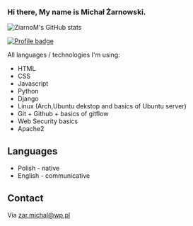 <!--
**ZiarnoM/ZiarnoM** is a ✨ _special_ ✨ repository because its `README.md` (this file) appears on your GitHub profile.

Here are some ideas to get you started:

- 🔭 I’m currently working on ...
- 🌱 I’m currently learning ...
- 👯 I’m looking to collaborate on ...
- 🤔 I’m looking for help with ...
- 💬 Ask me about ...
- 📫 How to reach me: ...
- 😄 Pronouns: ...
- ⚡ Fun fact: ...
-->

### Hi there, My name is Michał Żarnowski. 

![ZiarnoM's GitHub stats](https://github-readme-stats.vercel.app/api?username=ZiarnoM&show_icons=true&theme=dark&count_private=true)

[![Profile badge](https://www.codewars.com/users/ZiarnoM/badges/large)](https://www.codewars.com/users/ZiarnoM/badges/large)

All languages / technologies I'm using:
- HTML
- CSS
- Javascript
- Python
- Django
- Linux (Arch,Ubuntu dekstop and basics of Ubuntu server)
- Git + Github + basics of gitflow
- Web Security basics
- Apache2


## Languages
* Polish - native
* English - communicative

## Contact
Via zar.michal@wp.pl
